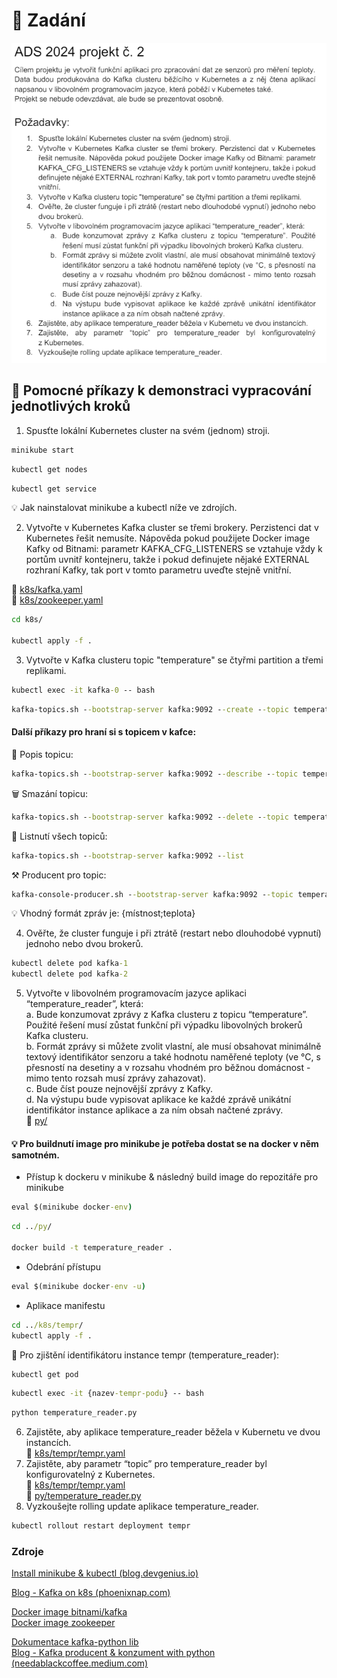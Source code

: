 # 📃 Zadání
![Zadání projektu](zadani.png)

## 💪 Pomocné příkazy k demonstraci vypracování jednotlivých kroků
1. Spusťte lokální Kubernetes cluster na svém (jednom) stroji.<br>
```cmd
minikube start
```
```cmd
kubectl get nodes
```
```cmd
kubectl get service
```
💡 Jak nainstalovat minikube a kubectl níže ve zdrojích.

2. Vytvořte v Kubernetes Kafka cluster se třemi brokery. Perzistenci dat v Kubernetes
řešit nemusíte. Nápověda pokud použijete Docker image Kafky od Bitnami: parametr
KAFKA_CFG_LISTENERS se vztahuje vždy k portům uvnitř kontejneru, takže i pokud
definujete nějaké EXTERNAL rozhraní Kafky, tak port v tomto parametru uveďte stejně
vnitřní.<br>

📂 [k8s/kafka.yaml](https://github.com/jkuzel02/ads-projekt-2/blob/e0bf95d45c79308a25f9035adf824e135b77c4b6/k8s/kafka.yaml)<br>
📂 [k8s/zookeeper.yaml](https://github.com/jkuzel02/ads-projekt-2/blob/e0bf95d45c79308a25f9035adf824e135b77c4b6/k8s/zookeeper.yaml)

```cmd
cd k8s/

kubectl apply -f .
```

3. Vytvořte v Kafka clusteru topic "temperature" se čtyřmi partition a třemi replikami.<br>
```cmd
kubectl exec -it kafka-0 -- bash
```
```cmd
kafka-topics.sh --bootstrap-server kafka:9092 --create --topic temperature --replication-factor 3 --partitions 4
```
#### Další příkazy pro hraní si s topicem v kafce:
📝 Popis topicu:
```cmd
kafka-topics.sh --bootstrap-server kafka:9092 --describe --topic temperature
```
🗑️ Smazání topicu:
```cmd
kafka-topics.sh --bootstrap-server kafka:9092 --delete --topic temperature
```
📃 Listnutí všech topiců:
```cmd
kafka-topics.sh --bootstrap-server kafka:9092 --list
```
⚒ Producent pro topic:
```cmd
kafka-console-producer.sh --bootstrap-server kafka:9092 --topic temperature
```
💡 Vhodný formát zpráv je: {místnost;teplota}

4. Ověřte, že cluster funguje i při ztrátě (restart nebo dlouhodobé vypnutí) jednoho nebo
dvou brokerů.
```cmd
kubectl delete pod kafka-1
kubectl delete pod kafka-2
```
5. Vytvořte v libovolném programovacím jazyce aplikaci “temperature_reader”, která:<br>
a. Bude konzumovat zprávy z Kafka clusteru z topicu “temperature”. Použité
řešení musí zůstat funkční při výpadku libovolných brokerů Kafka clusteru.<br>
b. Formát zprávy si můžete zvolit vlastní, ale musí obsahovat minimálně textový
identifikátor senzoru a také hodnotu naměřené teploty (ve °C, s přesností na
desetiny a v rozsahu vhodném pro běžnou domácnost - mimo tento rozsah
musí zprávy zahazovat).<br>
c. Bude číst pouze nejnovější zprávy z Kafky.<br>
d. Na výstupu bude vypisovat aplikace ke každé zprávě unikátní identifikátor
instance aplikace a za ním obsah načtené zprávy.<br>
📂 [py/](https://github.com/jkuzel02/ads-projekt-2/tree/a138c9421bb770b9e681fec95b2fff449aedc06a/py)

#### 💡 Pro buildnutí image pro minikube je potřeba dostat se na docker v něm samotném.
- Přístup k dockeru v minikube & následný build image do repozitáře pro minikube
```cmd
eval $(minikube docker-env)
```
```cmd
cd ../py/

docker build -t temperature_reader .
```

- Odebrání přístupu
```cmd
eval $(minikube docker-env -u)
```

- Aplikace manifestu
```cmd
cd ../k8s/tempr/
kubectl apply -f .
```
🔦 Pro zjištění identifikátoru instance tempr (temperature_reader):
```cmd
kubectl get pod
```
```cmd
kubectl exec -it {nazev-tempr-podu} -- bash
```
```cmd
python temperature_reader.py
```


6. Zajistěte, aby aplikace temperature_reader běžela v Kubernetu ve dvou instancích.<br>
📂 [k8s/tempr/tempr.yaml](https://github.com/jkuzel02/ads-projekt-2/tree/a138c9421bb770b9e681fec95b2fff449aedc06a/k8s/tempr/tempr.yaml)
7. Zajistěte, aby parametr “topic” pro temperature_reader byl konfigurovatelný
z Kubernetes.<br>
📂 [k8s/tempr/tempr.yaml](https://github.com/jkuzel02/ads-projekt-2/tree/a138c9421bb770b9e681fec95b2fff449aedc06a/k8s/tempr/tempr.yaml)<br>
📂 [py/temperature_reader.py](https://github.com/jkuzel02/ads-projekt-2/blob/a138c9421bb770b9e681fec95b2fff449aedc06a/py/temperature_reader.py)
9. Vyzkoušejte rolling update aplikace temperature_reader.<br>
```cmd
kubectl rollout restart deployment tempr
```

### Zdroje

[Install minikube & kubectl (blog.devgenius.io)](https://blog.devgenius.io/how-to-install-minikube-on-ubuntu-22-04-step-by-step-4c70efc93dd6) <br>

[Blog - Kafka on k8s (phoenixnap.com)](https://phoenixnap.com/kb/kafka-on-kubernetes)

[Docker image bitnami/kafka](https://hub.docker.com/r/bitnami/kafka) <br>
[Docker image zookeeper](https://hub.docker.com/_/zookeeper)

[Dokumentace kafka-python lib](https://pypi.org/project/kafka-python/)<br>
[Blog - Kafka producent & konzument with python (needablackcoffee.medium.com)](https://needablackcoffee.medium.com/learn-apache-kafka-with-these-python-examples-454b5275109e)
